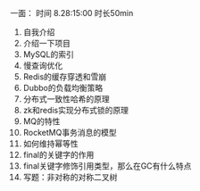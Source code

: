 一面：
时间 8.28:15:00 时长50min

1. 自我介绍
2. 介绍一下项目
3. MySQL的索引
4. 慢查询优化
5. Redis的缓存穿透和雪崩
6. Dubbo的负载均衡策略
7. 分布式一致性哈希的原理
8. zk和redis实现分布式锁的原理
9. MQ的特性
10. RocketMQ事务消息的模型
11. 如何维持幂等性
12. final的关键字的作用
13. final关键字修饰引用类型，那么在GC有什么特点
14. 写题：非对称的对称二叉树
